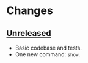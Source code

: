 # Changes

## [Unreleased]
- Basic codebase and tests.
- One new command: `show`.

[Unreleased]: https://github.com/wirehaiku/kireji/tree/main
